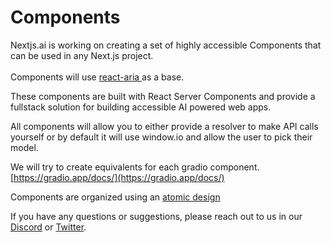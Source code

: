# Components

Nextjs.ai is working on creating a set of highly accessible Components that can be used in any Next.js project. \
\
Components will use [react-aria ](https://react-spectrum.adobe.com/react-aria/react-aria-components.html)as a base.

These components are built with React Server Components and provide a fullstack solution for building accessible AI powered web apps.

All components will allow you to either provide a resolver to make API calls yourself or by default it will use window.io and allow the user to pick their model.

We will try to create equivalents for each gradio component. [https://gradio.app/docs/](https://gradio.app/docs/)

Components are organized using an [atomic design](https://atomicdesign.bradfrost.com/chapter-2/)

If you have any questions or suggestions, please reach out to us in our [Discord](https://discord.gg/2F2bHSma) or [Twitter](https://twitter.com/nextjs\_ai).
